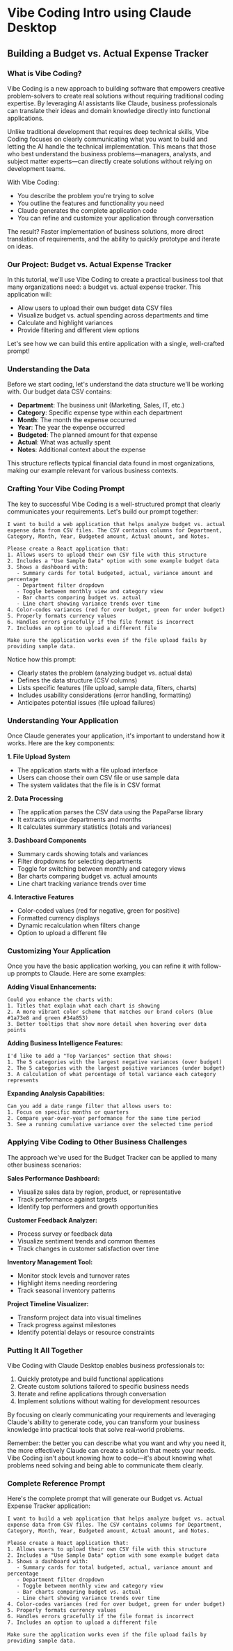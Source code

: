 # Vibe Coding Intro using Claude Desktop
## Building a Budget vs. Actual Expense Tracker

### What is Vibe Coding?

Vibe Coding is a new approach to building software that empowers creative problem-solvers to create real solutions without requiring traditional coding expertise. By leveraging AI assistants like Claude, business professionals can translate their ideas and domain knowledge directly into functional applications.

Unlike traditional development that requires deep technical skills, Vibe Coding focuses on clearly communicating what you want to build and letting the AI handle the technical implementation. This means that those who best understand the business problems—managers, analysts, and subject matter experts—can directly create solutions without relying on development teams.

With Vibe Coding:
- You describe the problem you're trying to solve
- You outline the features and functionality you need
- Claude generates the complete application code
- You can refine and customize your application through conversation

The result? Faster implementation of business solutions, more direct translation of requirements, and the ability to quickly prototype and iterate on ideas.

### Our Project: Budget vs. Actual Expense Tracker

In this tutorial, we'll use Vibe Coding to create a practical business tool that many organizations need: a budget vs. actual expense tracker. This application will:

- Allow users to upload their own budget data CSV files
- Visualize budget vs. actual spending across departments and time
- Calculate and highlight variances
- Provide filtering and different view options

Let's see how we can build this entire application with a single, well-crafted prompt!

### Understanding the Data

Before we start coding, let's understand the data structure we'll be working with. Our budget data CSV contains:

- **Department**: The business unit (Marketing, Sales, IT, etc.)
- **Category**: Specific expense type within each department
- **Month**: The month the expense occurred
- **Year**: The year the expense occurred
- **Budgeted**: The planned amount for that expense
- **Actual**: What was actually spent
- **Notes**: Additional context about the expense

This structure reflects typical financial data found in most organizations, making our example relevant for various business contexts.

### Crafting Your Vibe Coding Prompt

The key to successful Vibe Coding is a well-structured prompt that clearly communicates your requirements. Let's build our prompt together:

```
I want to build a web application that helps analyze budget vs. actual expense data from CSV files. The CSV contains columns for Department, Category, Month, Year, Budgeted amount, Actual amount, and Notes.

Please create a React application that:
1. Allows users to upload their own CSV file with this structure
2. Includes a "Use Sample Data" option with some example budget data
3. Shows a dashboard with:
   - Summary cards for total budgeted, actual, variance amount and percentage
   - Department filter dropdown
   - Toggle between monthly view and category view
   - Bar charts comparing budget vs. actual
   - Line chart showing variance trends over time
4. Color-codes variances (red for over budget, green for under budget)
5. Properly formats currency values
6. Handles errors gracefully if the file format is incorrect
7. Includes an option to upload a different file

Make sure the application works even if the file upload fails by providing sample data.
```

Notice how this prompt:
- Clearly states the problem (analyzing budget vs. actual data)
- Defines the data structure (CSV columns)
- Lists specific features (file upload, sample data, filters, charts)
- Includes usability considerations (error handling, formatting)
- Anticipates potential issues (file upload failures)

### Understanding Your Application

Once Claude generates your application, it's important to understand how it works. Here are the key components:

**1. File Upload System**
- The application starts with a file upload interface
- Users can choose their own CSV file or use sample data
- The system validates that the file is in CSV format

**2. Data Processing**
- The application parses the CSV data using the PapaParse library
- It extracts unique departments and months
- It calculates summary statistics (totals and variances)

**3. Dashboard Components**
- Summary cards showing totals and variances
- Filter dropdowns for selecting departments
- Toggle for switching between monthly and category views
- Bar charts comparing budget vs. actual amounts
- Line chart tracking variance trends over time

**4. Interactive Features**
- Color-coded values (red for negative, green for positive)
- Formatted currency displays
- Dynamic recalculation when filters change
- Option to upload a different file

### Customizing Your Application

Once you have the basic application working, you can refine it with follow-up prompts to Claude. Here are some examples:

**Adding Visual Enhancements:**
```
Could you enhance the charts with:
1. Titles that explain what each chart is showing
2. A more vibrant color scheme that matches our brand colors (blue #1a73e8 and green #34a853)
3. Better tooltips that show more detail when hovering over data points
```

**Adding Business Intelligence Features:**
```
I'd like to add a "Top Variances" section that shows:
1. The 5 categories with the largest negative variances (over budget)
2. The 5 categories with the largest positive variances (under budget)
3. A calculation of what percentage of total variance each category represents
```

**Expanding Analysis Capabilities:**
```
Can you add a date range filter that allows users to:
1. Focus on specific months or quarters
2. Compare year-over-year performance for the same time period
3. See a running cumulative variance over the selected time period
```

### Applying Vibe Coding to Other Business Challenges

The approach we've used for the Budget Tracker can be applied to many other business scenarios:

**Sales Performance Dashboard:**
- Visualize sales data by region, product, or representative
- Track performance against targets
- Identify top performers and growth opportunities

**Customer Feedback Analyzer:**
- Process survey or feedback data
- Visualize sentiment trends and common themes
- Track changes in customer satisfaction over time

**Inventory Management Tool:**
- Monitor stock levels and turnover rates
- Highlight items needing reordering
- Track seasonal inventory patterns

**Project Timeline Visualizer:**
- Transform project data into visual timelines
- Track progress against milestones
- Identify potential delays or resource constraints

### Putting It All Together

Vibe Coding with Claude Desktop enables business professionals to:
1. Quickly prototype and build functional applications
2. Create custom solutions tailored to specific business needs
3. Iterate and refine applications through conversation
4. Implement solutions without waiting for development resources

By focusing on clearly communicating your requirements and leveraging Claude's ability to generate code, you can transform your business knowledge into practical tools that solve real-world problems.

Remember: the better you can describe what you want and why you need it, the more effectively Claude can create a solution that meets your needs. Vibe Coding isn't about knowing how to code—it's about knowing what problems need solving and being able to communicate them clearly.

### Complete Reference Prompt

Here's the complete prompt that will generate our Budget vs. Actual Expense Tracker application:

```
I want to build a web application that helps analyze budget vs. actual expense data from CSV files. The CSV contains columns for Department, Category, Month, Year, Budgeted amount, Actual amount, and Notes.

Please create a React application that:
1. Allows users to upload their own CSV file with this structure
2. Includes a "Use Sample Data" option with some example budget data
3. Shows a dashboard with:
   - Summary cards for total budgeted, actual, variance amount and percentage
   - Department filter dropdown
   - Toggle between monthly view and category view
   - Bar charts comparing budget vs. actual
   - Line chart showing variance trends over time
4. Color-codes variances (red for over budget, green for under budget)
5. Properly formats currency values
6. Handles errors gracefully if the file format is incorrect
7. Includes an option to upload a different file

Make sure the application works even if the file upload fails by providing sample data.
```
